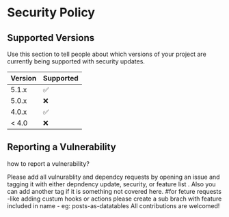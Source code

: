 # Security Policy

## Supported Versions

Use this section to tell people about which versions of your project are
currently being supported with security updates.

| Version | Supported          |
| ------- | ------------------ |
| 5.1.x   | :white_check_mark: |
| 5.0.x   | :x:                |
| 4.0.x   | :white_check_mark: |
| < 4.0   | :x:                |

## Reporting a Vulnerability

how to report a vulnerability?

Please add all vulnurablity and dependcy requests by opening an issue and tagging it with either depndency update, security, or feature list .
Also you can add another tag if it is something not covered here.
 #for feture requests -like adding custum hooks or actions please create a sub brach with feature included in name - eg: posts-as-datatables
 All contributions are welcomed!
